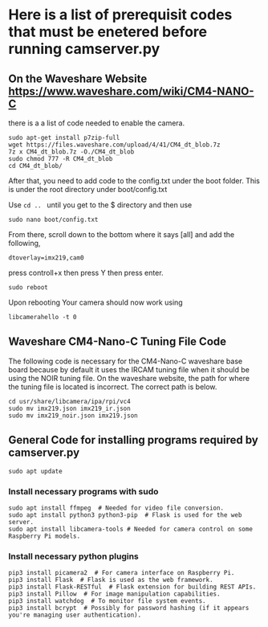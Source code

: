 # Here is a list of prerequisit codes that must be enetered before running camserver.py

## On the Waveshare Website https://www.waveshare.com/wiki/CM4-NANO-C
there is a a list of code needed to enable the camera.
```
sudo apt-get install p7zip-full
wget https://files.waveshare.com/upload/4/41/CM4_dt_blob.7z
7z x CM4_dt_blob.7z -O./CM4_dt_blob
sudo chmod 777 -R CM4_dt_blob
cd CM4_dt_blob/
```
After that, you need to add code to the config.txt under the boot folder. This is under the root directory under boot/config.txt

Use ```cd .. ``` until you get to the $ directory and then use 
```
sudo nano boot/config.txt
```
From there, scroll down to the bottom where it says [all] and add the following,
```
dtoverlay=imx219,cam0
```
press controll+x then press Y then press enter. 
```
sudo reboot
```
Upon rebooting Your camera should now work using
```
libcamerahello -t 0
```
## Waveshare CM4-Nano-C Tuning File Code

The following code is necessary for the CM4-Nano-C waveshare base board because by default it uses the IRCAM tuning file when it should be using the NOIR tuning file. On the waveshare website, the path for where the tuning file is located is incorrect. The correct path is below.
```
cd usr/share/libcamera/ipa/rpi/vc4
sudo mv imx219.json imx219_ir.json
sudo mv imx219_noir.json imx219.json
```
## General Code for installing programs required by camserver.py

```
sudo apt update
```
### Install necessary programs with sudo

```
sudo apt install ffmpeg  # Needed for video file conversion.
sudo apt install python3 python3-pip  # Flask is used for the web server.
sudo apt install libcamera-tools # Needed for camera control on some Raspberry Pi models.
```
### Install necessary python plugins

```
pip3 install picamera2  # For camera interface on Raspberry Pi.
pip3 install Flask  # Flask is used as the web framework.
pip3 install Flask-RESTful  # Flask extension for building REST APIs.
pip3 install Pillow  # For image manipulation capabilities.
pip3 install watchdog  # To monitor file system events.
pip3 install bcrypt  # Possibly for password hashing (if it appears you're managing user authentication).
```
